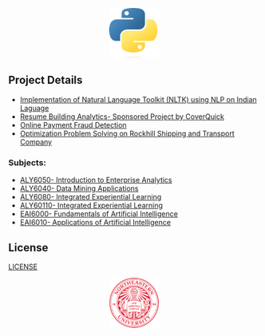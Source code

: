 <p align="center">
  <img width="100" height="100" src="/img/Python-logo.png">
</p>

## Project Details

- [Implementation of Natural Language Toolkit (NLTK) using NLP on Indian Laguage](EAI6000-FundamentalsOfArtificialIntelligence/Week6-NLP-NLTK-IndianLanguage/EAI6000_M6_NLTK_NLP_Dikshit.ipynb)
- [Resume Building Analytics- Sponsored Project by CoverQuick](ALY6080-XN_CoverQuick_Project/FinalCoverQuickAnalysis/ALY6080_Final_Report_CoverQuick.pdf)
- [Online Payment Fraud Detection](ALY6040-Data_Mining/FinalProject/ALY6040_OnlineFraudDetection_FinalProject.pdf)
- [Optimization Problem Solving on Rockhill Shipping and Transport Company](ALY6050-Enterprise_Analytics/FinalProject/ALY6050_FinalProject_DikshitA.pdf)

### Subjects:

- [ALY6050- Introduction to Enterprise Analytics](ALY6050-Enterprise_Analytics)
- [ALY6040- Data Mining Applications](ALY6040-Data_Mining)
- [ALY6080- Integrated Experiential Learning](ALY6080-XN_CoverQuick_Project)
- [ALY60110- Integrated Experiential Learning](ALY6110-DataManagementAndBigData)
- [EAI6000- Fundamentals of Artificial Intelligence](EAI6000-FundamentalsOfAI)
- [EAI6010- Applications of Artificial Intelligence](EAI6010-ApplicationsOfAI)

## License

[LICENSE](LICENSE)

<p align="center">
  <img width="100" height="100" src="/img/NuLogo.png">
</p>
